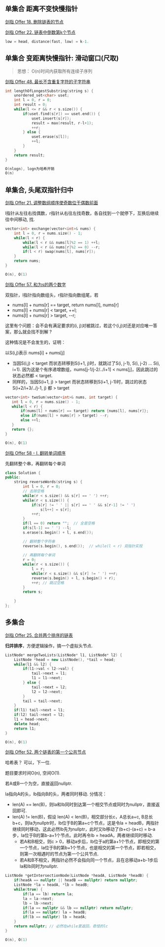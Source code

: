 ## 单集合 距离不变快慢指针

[剑指 Offer 18. 删除链表的节点](https://leetcode-cn.com/problems/shan-chu-lian-biao-de-jie-dian-lcof/)

[剑指 Offer 22. 链表中倒数第k个节点](https://leetcode-cn.com/problems/lian-biao-zhong-dao-shu-di-kge-jie-dian-lcof/)
```C++
low = head, distance(fast, low) = k-1. 
```

## 单集合 变距离快慢指针: 滑动窗口(尺取)

> 思想： O(n)时间内获取所有连续子序列

[剑指 Offer 48. 最长不含重复字符的子字符串](https://leetcode-cn.com/problems/zui-chang-bu-han-zhong-fu-zi-fu-de-zi-zi-fu-chuan-lcof/)


```C++
int lengthOfLongestSubstring(string s) {
    unordered_set<char> uset;
    int l = 0, r = 0;
    int result = 0;
    while(l <= r && r < s.size()) {
        if(uset.find(s[r]) == uset.end()) {
            uset.insert(s[r]);
            result = max(result, r-l+1);
            ++r;
        } else {
            uset.erase(s[l]);
            ++l;
        }
    }
    return result;
}

O(nlogn), logn为哈希开销
O(n)
```

## 单集合, 头尾双指针归中

[剑指 Offer 21. 调整数组顺序使奇数位于偶数前面](https://leetcode-cn.com/problems/diao-zheng-shu-zu-shun-xu-shi-qi-shu-wei-yu-ou-shu-qian-mian-lcof/solution/mian-shi-ti-21-diao-zheng-shu-zu-shun-xu-shi-qi-4/)

l指针从左往右找偶数，r指针从右往左找奇数，各自找到一个就停下，互换后继续往中间移动, 找.

```C++
vector<int> exchange(vector<int>& nums) {
    int l = 0, r = nums.size() - 1;
    while(l < r) {
        while(l < r && nums[l]%2 == 1) ++l;
        while(l < r && nums[r]%2 == 0) --r;
        if(l < r) swap(nums[l], nums[r]);
    }
    return nums;
}

O(n), O(1)
```

[剑指 Offer 57. 和为s的两个数字](https://leetcode-cn.com/problems/he-wei-sde-liang-ge-shu-zi-lcof/)

双指针，l指针指向数组头，r指针指向数组尾，若
* nums[l] + nums[r] == target,  return nums[l], nums[r]
* nums[l] + nums[r] < target, ++l;
* nums[l] + nums[r] > target, --r;

这里有个问题：会不会有满足要求的(i, j)对被跳过，若这个(i,j)对还是对应唯一答案，那么就会找不到解 ?

这种情况是不会发生的，证明：

以S(i,j)表示 nums[i] + nums[j]

* 当因S(i,j) < target 而状态转移到S(i+1, j)时，就跳过了S(i, j-1), S(i, j-2) ... S(i, i+1). 因为这是个有序递增数组，nums[j-1/j-2/../i+1] < nums[j]，因此跳过的状态必然都 < target.
* 同样的，当因S(i+1, j) > target 而状态转移到S(i+1, j-1)时，跳过的状态S(i+2/i+3/../j-1, j) 都 > target
 
 ```C++
 vector<int> twoSum(vector<int>& nums, int target) {
    int l = 0, r = nums.size() - 1;
    while(l < r) {
        if(nums[l] + nums[r] == target) return {nums[l], nums[r]};
        else if(nums[l] + nums[r] > target) --r;
        else ++l;
    }
    return {};
}

O(n), O(1)
```

[剑指 Offer 58 - I. 翻转单词顺序](https://leetcode-cn.com/problems/fan-zhuan-dan-ci-shun-xu-lcof/)

先翻转整个串，再翻转每个单词

```C++
class Solution {
public:
    string reverseWords(string s) {
        int l = 0, r = 0;
        // 去除空格
        while(r < s.size() && s[r] == ' ') ++r;
        while(r < s.size()) {
            if(s[r] != ' ' || s[r] == ' ' && s[r-1] != ' ')
                s[l++] = s[r];
            ++r;
        }
        if(l == 0) return "";  // 全是空格
        if(s[l-1] == ' ') --l;
        s.erase(s.begin() + l, s.end());

        // 翻转整个字符串
        reverse(s.begin(), s.end());  // while(l < r) 双指针实现
    
        // 再翻转每个单词
        r = 0;
        while(r < s.size()) {
            l = r;
            while(r < s.size() && s[r] != ' ') ++r;
            reverse(s.begin() + l, s.begin() + r);
            ++r; // 跳过空格
        }
        return s;
        
    }
};
```
 
## 多集合 

[剑指 Offer 25. 合并两个排序的链表](https://leetcode-cn.com/problems/he-bing-liang-ge-pai-xu-de-lian-biao-lcof/)

**归并排序**，方便逻辑操作，搞一个虚拟头节点.

```C++
ListNode* mergeTwoLists(ListNode* l1, ListNode* l2) {
    ListNode *head = new ListNode(), *tail = head;
    while(l1 && l2) {
        if(l1->val < l2->val) {
            tail->next = l1;
            l1 = l1->next;
        } else {
            tail->next = l2;
            l2 = l2->next;
        }
        tail = tail->next;
    }
    if(l1) tail->next = l1;
    if(l2) tail->next = l2;
    l1 = head->next;
    delete head;
    return l1;
}

O(n), O(1)
```

[剑指 Offer 52. 两个链表的第一个公共节点](https://leetcode-cn.com/problems/liang-ge-lian-biao-de-di-yi-ge-gong-gong-jie-dian-lcof/)

哈希表？ 可以，下一位.

题目要求时间O(n), 空间O(1).

若A或B一个为空，直接返回nullptr.

la指向A的头，lb指向B的头，两者同时移动. 分情况：

* len(A) == len(B)，则la和lb同时到达第一个相交节点或同时为nullptr，直接返回即可.
* len(A) != len(B)，假设 len(A) < len(B)，相交部分长c，A总长a+c, B总长b+c，则la为nullptr时，lb位于B的第a+c个节点，这是令la = headB，两指针继续同时移动，这此必然lb先为nullptr，此时又lb移动了(b+c)-(a+c) = b-a步，la位于B的第b-a+1个节点。此时再令lb = headA，两者继续同时移动. 
    * 若A和B相交，则c > 0，移动a步后，lb位于a的第a+1个节点，即相交的第一个节点，la位于B的第b+1个节点，也是相交的第一个节点，即若相交，则第一次相遇时的节点为第一个公共节点.
    * 若A和B不相交，两指针必然不会指向同一个节点，且在总移动a+b-1步后la和lb同时为nullptr.
 
```C++
ListNode *getIntersectionNode(ListNode *headA, ListNode *headB) {
    if(headA == nullptr || headB == nullptr) return nullptr;
    ListNode *la = headA, *lb = headB;
    while(true) {
        if(la == lb) return la;
        la = la->next;
        lb = lb->next;
        if(la == nullptr && lb == nullptr) return nullptr;
        if(la == nullptr) la = headB;
        if(lb == nullptr) lb = headA;
    }
    return nullptr; // 必然在while里返回，奇怪的lc
}

O(n), O(1)
```
